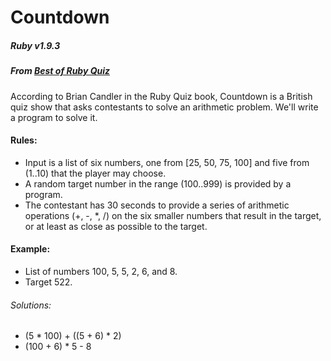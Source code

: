 # Countdown
##### Ruby v1.9.3
##### From [Best of Ruby Quiz](http://pragprog.com/book/fr_quiz/best-of-ruby-quiz)

According to Brian Candler in the Ruby Quiz book, Countdown is a British quiz show that asks contestants to solve an arithmetic problem.  We'll write a program to solve it.

#### Rules:

* Input is a list of six numbers, one from [25, 50, 75, 100] and five from (1..10) that the player may choose.
* A random target number in the range (100..999) is provided by a program.
* The contestant has 30 seconds to provide a series of arithmetic operations (+, -, *, /) on the six smaller numbers that result in the target, or at least as close as possible to the target.

#### Example:

* List of numbers 100, 5, 5, 2, 6, and 8.
* Target 522.

###### Solutions:

* (5 * 100) + ((5 + 6) * 2)
* (100 + 6) * 5 - 8
